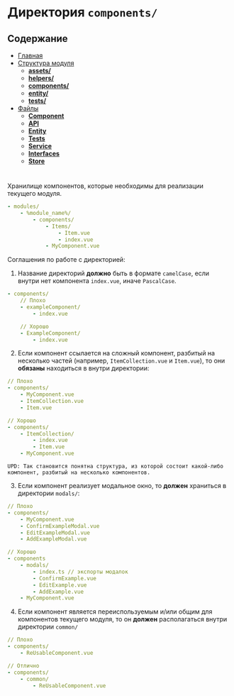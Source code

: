 # **Директория `components/`**

## **Содержание**

- [Главная](../README.md)
- [Структура модуля](README.md)
  - [**assets/**](assets.md)
  - [**helpers/**](helpers.md)
  - [**components/**](components.md)
  - [**entity/**](entity.md)
  - [**tests/**](tests.md)
- [Файлы](../files/README.md)
  - [**Component**](../files/component.md)
  - [**API**](../files/api.md)
  - [**Entity**](../files/entity.md)
  - [**Tests**](../files/tests.md)
  - [**Service**](../files/service.md)
  - [**Interfaces**](../files/interfaces.md)
  - [**Store**](../files/store.md)

#

Хранилище компонентов, которые необходимы для реализации текущего модуля.

```yml
- modules/
    - %module_name%/
        - components/
            - Items/
                - Item.vue
                - index.vue
            - MyComponent.vue
```

Соглашения по работе с директорией:

1. Название директорий **должно** быть в формате `camelCase`, если внутри нет компонента `index.vue`, иначе `PascalCase`.

```yml
- components/
    // Плохо
    - exampleComponent/
        - index.vue

    // Хорошо
    - ExampleComponent/
        - index.vue
```

2. Если компонент ссылается на сложный компонент, разбитый на несколько частей (например, `ItemCollection.vue` и `Item.vue`), то они **обязаны** находиться в внутри директории:

```yml
// Плохо
- components/
    - MyComponent.vue
    - ItemCollection.vue
    - Item.vue

// Хорошо
- components/
    - ItemCollection/
        - index.vue
        - Item.vue
    - MyComponent.vue
```

>
    UPD: Так становится понятна структура, из которой состоит какой-либо компонент, разбитый на несколько компонентов.
>

3. Если компонент реализует модальное окно, то **должен** храниться в директории `modals/`:

```yml
// Плохо
- components/
    - MyComponent.vue
    - ConfirmExampleModal.vue
    - EditExampleModal.vue
    - AddExampleModal.vue

// Хорошо
- components
    - modals/
        - index.ts // экспорты модалок
        - ConfirmExample.vue
        - EditExample.vue
        - AddExample.vue
    - MyComponent.vue
```

4. Если компонент является переиспользуемым и/или общим для компонентов текущего модуля, то он **должен** располагаться внутри директории `common/`

```yml
// Плохо
- components/
    - ReUsableComponent.vue

// Отлично
- components/
    - common/
        - ReUsableComponent.vue
```